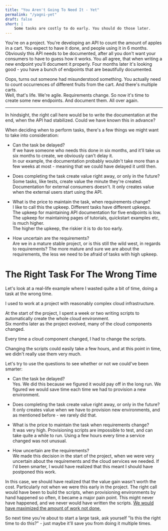 ```yaml
---
title: "You Aren't Going To Need It - Yet"
permalink: "/yagni-yet"
draft: false
short: |
    Some tasks are costly to do early. You should do those later.
---
```



You're on a project. You're developing an API to count the amount of apples in a cart. You expect to have it done, and people using it in 6 months.
Obviously this API needs to be documented, after all you don't want your consumers to have to guess how it works.
You all agree, that when writing a new endpoint you'll document it properly.
Four months later it's looking good - you have a bunch of endpoints that are beautifully documented.
  
Oops, turns out someone had misunderstood something. You actually need to count occurrences of different fruits from the cart. And there's multiple carts.  
Well, that's life. We're agile. Requirements change.
So now it's time to create some new endpoints. And document them. All over again.  

-----

In hindsight, the right call here would be to write the documentation at the end, when the API had stabilized. Could we have known this in advance?

When deciding when to perform tasks, there's a few things we might want to take into consideration:

-   Can the task be delayed?\
    If we have someone who needs this done in six months, and it'll take us six months to create, we obviously can't delay it.\
    In our example, the documentation probably wouldn't take more than a few weeks at most - meaning that we could have delayed it until then.

-   Does completing the task create value right away, or only in the future?\
    Some tasks, like tests, create value the minute they're created. Documentation for external consumers doesn't. It only creates value when the external users start using the API.

-   What is the price to maintain the task, when requirements change?\
    I like to call this the upkeep. Different tasks have different upkeeps.\
    The upkeep for maintaining API documentation for five endpoints is low. The upkeep for maintaining pages of tutorials, quickstart examples etc, is much higher.\
    The higher the upkeep, the riskier it is to do too early.

-   How uncertain are the requirements?\
    Are we in a mature stable project, or is this still the wild west, in regards to requirements? The more mature and sure we are about the requirements, the less we need to be afraid of tasks with high upkeep.

The Right Task For The Wrong Time
=================================

Let's look at a real-life example where I wasted quite a bit of time, doing a task at the wrong time.

I used to work at a project with reasonably complex cloud infrastructure.

At the start of the project, I spent a week or two writing scripts to automatically create the whole cloud environment.\
Six months later as the project evolved, many of the cloud components changed.

Every time a cloud component changed, I had to change the scripts.

Changing the scripts could easily take a few hours, and at this point in time, we didn't really use them very much.

Let's try to use the questions to see whether or not we could've been smarter:

-   Can the task be delayed?\
    Yes. We did this because we figured it would pay off in the long run. We figured we would save time each time we had to provision a new environment.

-   Does completing the task create value right away, or only in the future?\
    It only creates value when we have to provision new environments, and as mentioned before - we rarely did that.

-   What is the price to maintain the task when requirements change?\
    It was very high. Provisioning scripts are impossible to test, and can take quite a while to run. Using a few hours every time a service changed was not unusual.

-   How uncertain are the requirements?\
    We made this decision in the start of the project, when we were very uncertain about the requirements and the cloud services we needed. If I'd been smarter, I would have realized that this meant I should have postponed this work.

In this case, we should have realized that the value gain wasn't worth the cost. Particularly not when we were this early in the project. The right call would have been to build the scripts, when provisioning environments by hand happened so often, it became a major pain point. This might never have happened, and we never would have written the scripts. [We would have maximized the amount of work not done.](http://agilemanifesto.org/principles.html)

So next time you're about to start a large task, ask yourself "Is this the right time to do this?" - just maybe it'll save you from doing it multiple times.